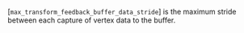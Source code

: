 [`max_transform_feedback_buffer_data_stride`] is the maximum stride between
each capture of vertex data to the buffer.